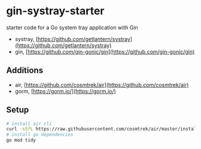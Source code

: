 # gin-systray-starter

starter code for a Go system tray application with Gin

- systray, [https://github.com/getlantern/systray](https://github.com/getlantern/systray)
- gin, [https://github.com/gin-gonic/gin](https://github.com/gin-gonic/gin)

## Additions

- air, [https://github.com/cosmtrek/air](https://github.com/cosmtrek/air)
- gorm, [https://gorm.io/](https://gorm.io/)

## Setup

``` bash
# install air cli
curl -sSfL https://raw.githubusercontent.com/cosmtrek/air/master/install.sh | sh -s
# install go dependencies
go mod tidy
```
